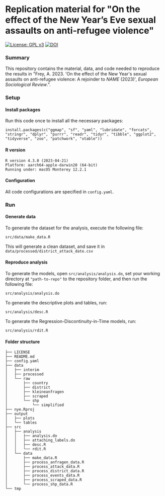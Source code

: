 # Replication material for "On the effect of the New Year’s Eve sexual assaults on anti-refugee violence"

[![License: GPL v3](https://img.shields.io/badge/License-GPLv3-blue.svg)](https://www.gnu.org/licenses/gpl-3.0) [![DOI](https://zenodo.org/badge/670193797.svg)](https://zenodo.org/badge/latestdoi/670193797)


### Summary 

This repository contains the material, data, and code needed to reproduce the results in "Frey, A. 2023. 'On the effect of the New Year's sexual assaults on anti-refugee violence: A rejoinder to *NAME* (2023)', *European Sociological Review*.". 

### Setup

#### Install packages
Run this code once to install all the necessary packages: 

```
install.packages(c("ggmap", "sf", "yaml", "lubridate", "forcats", "stringr", "dplyr", "purrr", "readr", "tidyr", "tibble", "ggplot2", "tidyverse", "zoo", "patchwork", "xtable"))
```

#### R version
```
R version 4.3.0 (2023-04-21)
Platform: aarch64-apple-darwin20 (64-bit)
Running under: macOS Monterey 12.2.1
```

#### Configuration

All code configurations are specified in `config.yaml`.

### Run


#### Generate data

To generate the dataset for the analysis, execute the following file: 

```
src/data/make_data.R
```

This will generate a clean dataset, and save it in `data/processed/district_attack_date.csv`


#### Reproduce analysis

To generate the models, open `src/analysis/analysis.do`, set your working directory at `"path-to-repo"` to the repository folder, and then run the following file: 

```
src/analysis/analysis.do
```

To generate the descriptive plots and tables, run: 

```
src/analysis/desc.R
```

To generate the Regression-Discontinuity-in-Time models, run: 

```
src/analysis/rdit.R
```

#### Folder structure
```
├── LICENSE
├── README.md
├── config.yaml
├── data
│   ├── interim
│   ├── processed
│   └── raw
│       ├── country
│       ├── district
│       ├── kleineanfragen
│       ├── scraped
│       └── shp
│           └── simplified
├── nye.Rproj
├── output
│   ├── plots
│   └── tables
├── src
│   ├── analysis
│   │   ├── analysis.do
│   │   ├── attaching_labels.do
│   │   ├── desc.R
│   │   └── rdit.R
│   └── data
│       ├── make_data.R
│       ├── process_anfragen_data.R
│       ├── process_attack_data.R
│       ├── process_district_data.R
│       ├── process_events_data.R
│       ├── process_scraped_data.R
│       └── process_shp_data.R
└── tmp
```
